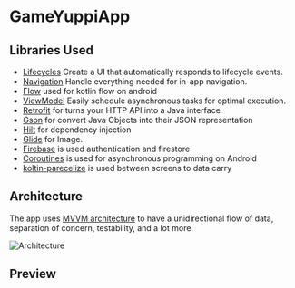 # GameYuppiApp

Libraries Used
--------------
  * [Lifecycles][3] Create a UI that automatically responds to lifecycle events.
  * [Navigation][4] Handle everything needed for in-app navigation.
  * [Flow][5] used for kotlin flow on android 
  * [ViewModel][6] Easily schedule asynchronous tasks for optimal execution.
  * [Retrofit][9] for turns your HTTP API into a Java interface
  * [Gson][10] for convert Java Objects into their JSON representation
  * [Hilt][11] for dependency injection
  * [Glide][13] for Image.
  * [Firebase][14] is used authentication and firestore 
  * [Coroutines][16] is used for asynchronous programming on Android
  * [koltin-parecelize][17] is used between screens to data carry 
  
Architecture
--------------
The app uses [MVVM architecture][15] to have a unidirectional flow of data, separation of concern, testability, and a lot more.

![Architecture](https://developer.android.com/topic/libraries/architecture/images/final-architecture.png)
  
Preview
-------------- 


[1]: https://www.balldontlie.io/#introduction
[2]: https://developer.android.com/topic/architecture/intro
[3]: https://developer.android.com/guide/components/activities/activity-lifecycle
[4]: https://developer.android.com/guide/navigation/navigation-getting-started
[5]: https://developer.android.com/kotlin/flow
[6]: https://developer.android.com/topic/libraries/architecture/viewmodel
[7]: https://developer.android.com/kotlin/coroutines
[8]: https://developer.android.com/training/data-storage/room
[9]: https://square.github.io/retrofit/
[10]: https://github.com/google/gson
[11]: https://developer.android.com/training/dependency-injection/hilt-android
[12]: https://github.com/airbnb/lottie-android
[13]: https://github.com/bumptech/glide
[14]: https://github.com/google/ExoPlayer
[15]: https://developer.android.com/topic/architecture
[16]: https://developer.android.com/kotlin/coroutines
[17]: https://developer.android.com/kotlin/parcelize
